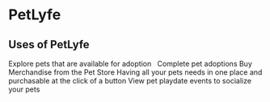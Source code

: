 # PetLyfe
## Uses of PetLyfe
Explore pets that are available for adoption
&nbsp; Complete pet adoptions
Buy Merchandise from the Pet Store
Having all your pets needs in one place and purchasable at the click of a button
View pet playdate events to socialize your pets


